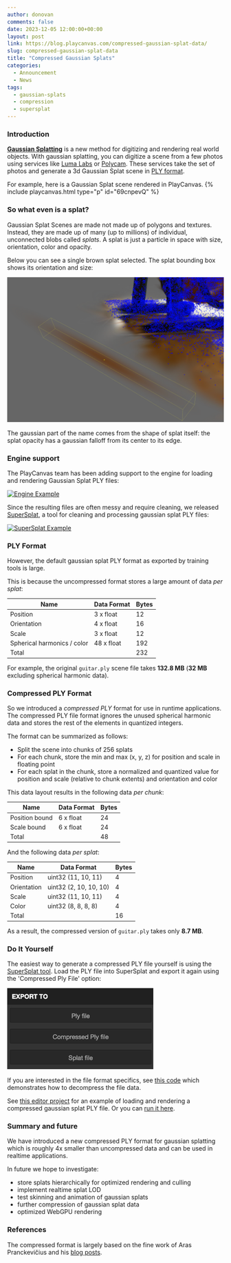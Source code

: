 ```yaml
---
author: donovan
comments: false
date: 2023-12-05 12:00:00+00:00
layout: post
link: https://blog.playcanvas.com/compressed-gaussian-splat-data/
slug: compressed-gaussian-splat-data
title: "Compressed Gaussian Splats"
categories:
  - Announcement
  - News
tags:
  - gaussian-splats
  - compression
  - supersplat
---
```


### Introduction

[**Gaussian Splatting**](https://repo-sam.inria.fr/fungraph/3d-gaussian-splatting/) is a new method for digitizing and rendering real world objects. With gaussian splatting, you can digitize a scene from a few photos using services like [Luma Labs](https://lumalabs.ai/) or [Polycam](https://poly.cam/). These services take the set of photos and generate a 3d Gaussian Splat scene in [PLY format](https://en.wikipedia.org/wiki/PLY_(file_format)).

For example, here is a Gaussian Splat scene rendered in PlayCanvas.
{% include playcanvas.html type="p" id="69cnpevQ" %}

### So what even is a splat?

Gaussian Splat Scenes are made not made up of polygons and textures. Instead, they are made up of many (up to millions) of individual, unconnected blobs called _splats_. A splat is just a particle in space with size, orientation, color and opacity.

Below you can see a single brown splat selected. The splat bounding box shows its orientation and size:

![Splat Example](/assets/media/splat-example.png)

The gaussian part of the name comes from the shape of splat itself: the splat opacity has a gaussian falloff from its center to its edge.

### Engine support

The PlayCanvas team has been adding support to the engine for loading and rendering Gaussian Splat PLY files:

[![Engine Example](/assets/media/gaussian-splat-example.gif)](https://playcanvas.github.io/#/loaders/splat-many)

Since the resulting files are often messy and require cleaning, we released [SuperSplat](https://playcanvas.com/super-splat), a tool for cleaning and processing gaussian splat PLY files:

[![SuperSplat Example](/assets/media/super-splat-example.gif)](https://playcanvas.com/super-splat?load=https://code.playcanvas.com/viewer/guitar-cleaned.ply)

### PLY Format

However, the default gaussian splat PLY format as exported by training tools is large.

This is because the uncompressed format stores a large amount of data _per splat_:

| Name | Data Format | Bytes |
| --- | --- | --- |
| Position | 3 x float | 12 |
| Orientation | 4 x float | 16 |
| Scale | 3 x float | 12 |
| Spherical harmonics / color | 48 x float | 192 |
| Total | | 232 |

For example, the original `guitar.ply` scene file takes **132.8 MB** (**32 MB** excluding spherical harmonic data).

### Compressed PLY Format

So we introduced a _compressed PLY_ format for use in runtime applications. The compressed PLY file format ignores the unused spherical harmonic data and stores the rest of the elements in quantized integers.

The format can be summarized as follows:
- Split the scene into chunks of 256 splats
- For each chunk, store the min and max (x, y, z) for position and scale in floating point
- For each splat in the chunk, store a normalized and quantized value for position and scale (relative to chunk extents) and orientation and color

This data layout results in the following data _per chunk_:

| Name | Data Format | Bytes |
| --- | --- | --- |
| Position bound | 6 x float | 24 |
| Scale bound | 6 x float | 24 | 
| Total | | 48 |


And the following data _per splat_:

| Name | Data Format | Bytes |
| --- | --- | --- |
| Position | uint32 (11, 10, 11) | 4 |
| Orientation | uint32 (2, 10, 10, 10) | 4 |
| Scale | uint32 (11, 10, 11) | 4 |
| Color | uint32 (8, 8, 8, 8) | 4 |
| Total | | 16 |

As a result, the compressed version of `guitar.ply` takes only **8.7 MB**.

### Do It Yourself

The easiest way to generate a compressed PLY file yourself is using the [SuperSplat tool](https://playcanvas.com/super-splat). Load the PLY file into SuperSplat and export it again using the 'Compressed Ply File' option:

[![SuperSplat Export](/assets/media/super-splat-export.png)](https://playcanvas.com/super-splat)

If you are interested in the file format specifics, see [this code](https://github.com/playcanvas/engine/blob/main/extras/splat/splat-data.js#L257) which demonstrates how to decompress the file data.

See [this editor project](https://playcanvas.com/project/1165904/overview/gaussiansplatdemo) for an example of loading and rendering a compressed gaussian splat PLY file. Or you can [run it here](https://playcanv.as/p/69cnpevQ/).

### Summary and future

We have introduced a new compressed PLY format for gaussian splatting which is roughly 4x smaller than uncompressed data and can be used in realtime applications.

In future we hope to investigate:
- store splats hierarchically for optimized rendering and culling
- implement realtime splat LOD
- test skinning and animation of gaussian splats
- further compression of gaussian splat data
- optimized WebGPU rendering

### References

The compressed format is largely based on the fine work of Aras Pranckevičius and his [blog posts](https://aras-p.info/).